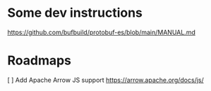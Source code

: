 

# Some dev instructions

https://github.com/bufbuild/protobuf-es/blob/main/MANUAL.md


# Roadmaps

[ ] Add Apache Arrow JS support https://arrow.apache.org/docs/js/
